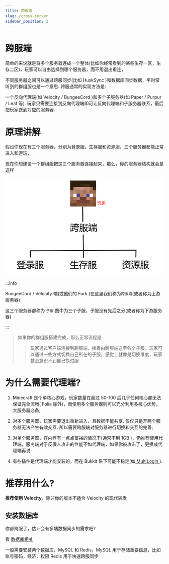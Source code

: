 ```yaml
---
title: 跨服端
slug: /cross-server
sidebar_position: 2
---
```


# 跨服端

简单的来说就是将多个服务器连成一个整体(比如你经常看到的某些生存一区，生存二区)，玩家可以自由选择到哪个服务器，而不用退出重连，

不同服务器之间可以通过跨服同步(比如 HuskSync )和数据库同步数据，平时常听到的群组服也是一个意思. 跨服通常的实现方法是:

一个反向代理端(如 Velocity / BungeeCord )和多个子服务器(如 Paper / Purpur / Leaf 等). 玩家只需要连接到反向代理端即可让反向代理端和子服务器联系，最后把玩家送到对应的服务器.

# 原理讲解

假设你现在有三个服务器，分别为登录服，生存服和资源服，三个服务器都能正常进入和游玩，

现在你想建设一个群组服把这三个服务器连接起来，那么，你的服务器结构就会是这样

![](_images/灵魂画师教开群组服.png)

:::info

BungeeCord / Velocity 端(或他们的 Fork )在这里我们称为`跨服端`(或者称为上游服务器)

这三个服务器都称为 `子服` 图中为三个子服，子服没有先后之分(或者称为下游服务器)

:::

> 如果你的群组服搭建完成，那么正常流程是:
>
> > 玩家通过客户端连接到跨服端，接着由跨服端送至各个子服，玩家可以通过一些方式切换自己所在的子服，感觉上就像是切换维度，玩家甚至意识不到自己换过服

# 为什么需要代理端?

1. Minecraft 是个单核心游戏，玩家数量在超过 50-100 后几乎任何核心都无法保证完全流畅( Folia 除外)，而使用多个服务器则可以充分利用多核心优势，大服务器必备;

2. 对多个服务器，玩家需要退出重新进入，且数据不能共享. 仅仅只是开两个服务器无法产生有效交互. 所以需要跨服端对服务器进行切换和交互的完善;

3. 对单个服务器，在内存有一点点富裕的情况下(通常不到 1GB )，仍推荐使用代理端，服务端对于反假人攻击的性能不如代理端，如果你被攻击了，更换成代理端再说;

4. 有些插件是代理端才能安装的，而在 Bukkit 系下可能不稳定(如[ MultiLogin ](https://github.com/CaaMoe/MultiLogin)).

# 推荐用什么?

**推荐使用 Velocity**，除非你的版本不适合 Velocity 的现代转发

## 安装数据库

你都跨服了，估计会有多端数据同步的需求吧?

看 [数据库相关](https://yizhan.wiki/NitWikit/database)

一般需要安装两个数据库，MySQL 和 Redis，MySQL 用于存储重要信息，比如账号密码，经济，权限 Redis 用于快速跨服同步
